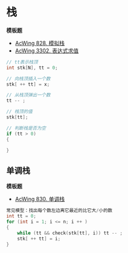 # 栈

**模板题**
- [AcWing 828. 模拟栈](https://www.acwing.com/problem/content/830/)
- [AcWing 3302. 表达式求值](https://www.acwing.com/problem/content/3305/)
```c++
// tt表示栈顶
int stk[N], tt = 0;

// 向栈顶插入一个数
stk[ ++ tt] = x;

// 从栈顶弹出一个数
tt -- ;

// 栈顶的值
stk[tt];

// 判断栈是否为空
if (tt > 0)
{

}
```

## 单调栈

**模板题**
- [AcWing 830. 单调栈](https://www.acwing.com/problem/content/832/)
```c++
常见模型：找出每个数左边离它最近的比它大/小的数
int tt = 0;
for (int i = 1; i <= n; i ++ )
{
    while (tt && check(stk[tt], i)) tt -- ;
    stk[ ++ tt] = i;
}
```